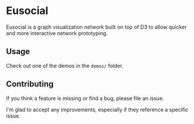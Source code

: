 # Eusocial

Eusocial is a graph visualization network built on top of D3 to allow quicker and more interactive network prototyping.

## Usage

Check out one of the demos in the `demos/` folder.

## Contributing

If you think a feature is missing or find a bug, please file an issue.

I'm glad to accept any improvements, especially if they reference a specific issue.
